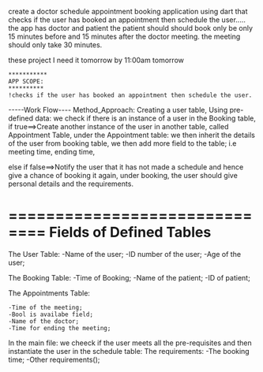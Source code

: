 create a doctor schedule appointment booking application using dart that checks if the user has booked an appointment then schedule the user.....
the app has doctor and patient the patient should should book only be only 15 minutes before and 15 minutes after the doctor meeting.
the meeting should only take 30 minutes. 

these project I need it tomorrow by 11:00am tomorrow 



    ***********
    APP SCOPE: 
    **********
    !checks if the user has booked an appointment then schedule the user.


-----Work Flow----
Method_Approach:
Creating a user table,
Using pre-defined data:
we check if there is an instance of a user in the Booking table,
if true==>Create another instance of the user in another table, called Appointment Table,
        under the Appointment table:
        we then inherit the details of the user from booking table,
        we then add more field to the table; i.e 
        meeting time, ending time,
        
else if false==>Notify the user that it has not made a schedule and hence give a chance of booking it again, under booking, the user should give personal details and the requirements.

==============================
Fields of Defined Tables
==============================


The User Table:
    -Name of the user;
    -ID number of the user;
    -Age of the user;

The Booking Table:
    -Time of Booking;
    -Name of the patient;
    -ID of patient;

The Appointments Table:
    
    -Time of the meeting;
    -Bool is availabe field;
    -Name of the doctor;
    -Time for ending the meeting;


In the main file:
we cheeck if the user meets all the pre-requisites and then instantiate the user in the schedule table:
The requirements:
    -The booking time;
    -Other requirements();
    
    

    


    
